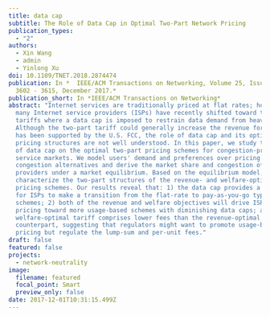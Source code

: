 ```yaml
---
title: data cap
subtitle: The Role of Data Cap in Optimal Two-Part Network Pricing
publication_types:
  - "2"
authors:
  - Xin Wang
  - admin
  - Yinlong Xu
doi: 10.1109/TNET.2018.2874474
publication: In *  IEEE/ACM Transactions on Networking, Volume 25, Issue 6, pp.
  3602 - 3615, December 2017.*
publication_short: In *IEEE/ACM Transactions on Networking*
abstract: "Internet services are traditionally priced at flat rates; however,
  many Internet service providers (ISPs) have recently shifted toward two-part
  tariffs where a data cap is imposed to restrain data demand from heavy users.
  Although the two-part tariff could generally increase the revenue for ISPs and
  has been supported by the U.S. FCC, the role of data cap and its optimal
  pricing structures are not well understood. In this paper, we study the impact
  of data cap on the optimal two-part pricing schemes for congestion-prone
  service markets. We model users' demand and preferences over pricing and
  congestion alternatives and derive the market share and congestion of service
  providers under a market equilibrium. Based on the equilibrium model, we
  characterize the two-part structures of the revenue- and welfare-optimal
  pricing schemes. Our results reveal that: 1) the data cap provides a mechanism
  for ISPs to make a transition from the flat-rate to pay-as-you-go type of
  schemes; 2) both of the revenue and welfare objectives will drive ISP's
  pricing toward more usage-based schemes with diminishing data caps; and 3) the
  welfare-optimal tariff comprises lower fees than the revenue-optimal
  counterpart, suggesting that regulators might want to promote usage-based
  pricing but regulate the lump-sum and per-unit fees."
draft: false
featured: false
projects:
  - network-neutrality
image:
  filename: featured
  focal_point: Smart
  preview_only: false
date: 2017-12-01T10:31:15.499Z
---
```

